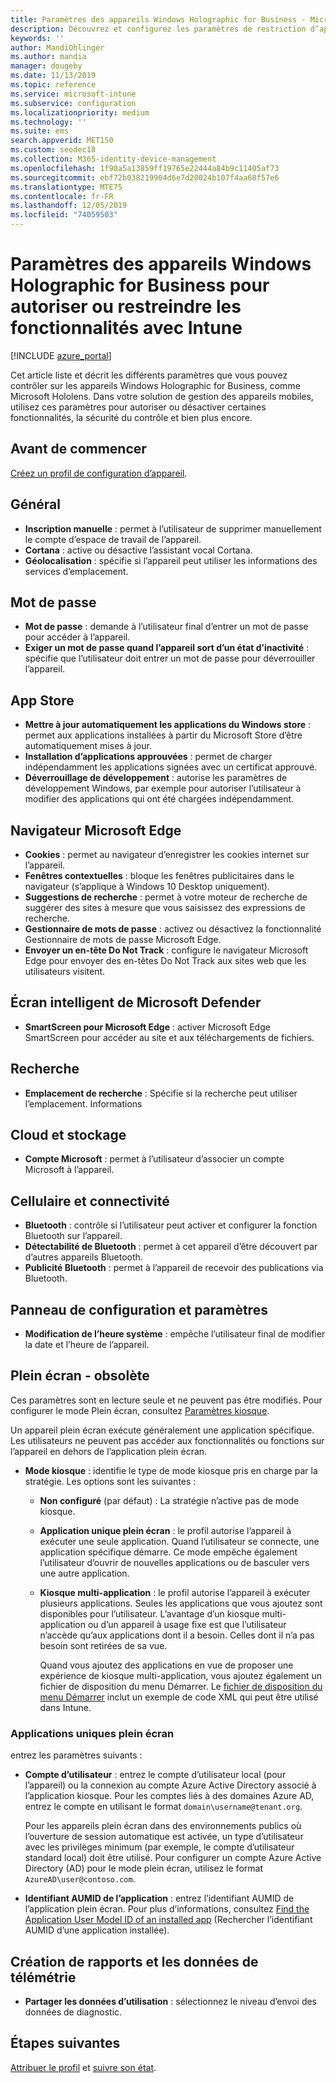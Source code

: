 ```yaml
---
title: Paramètres des appareils Windows Holographic for Business - Microsoft Intune - Azure | Microsoft Docs
description: Découvrez et configurez les paramètres de restriction d’appareil dans Microsoft Intune pour Windows Holographic for Business, notamment la désinscription, la géolocalisation, les mots de passe, l’installation des applications à partir d’un Store, les cookies et les fenêtres contextuelles dans Microsoft Edge, Microsoft Defender, la recherche, le cloud et le stockage, la connectivité Bluetooth, l’heure système et les données d’utilisation dans Azure.
keywords: ''
author: MandiOhlinger
ms.author: mandia
manager: dougeby
ms.date: 11/13/2019
ms.topic: reference
ms.service: microsoft-intune
ms.subservice: configuration
ms.localizationpriority: medium
ms.technology: ''
ms.suite: ems
search.appverid: MET150
ms.custom: seodec18
ms.collection: M365-identity-device-management
ms.openlocfilehash: 1f90a5a13859ff19765e22444a84b9c11405af73
ms.sourcegitcommit: ebf72b038219904d6e7d20024b107f4aa68f57e6
ms.translationtype: MTE75
ms.contentlocale: fr-FR
ms.lasthandoff: 12/05/2019
ms.locfileid: "74059503"
---
```

# <a name="windows-holographic-for-business-device-settings-to-allow-or-restrict-features-using-intune"></a>Paramètres des appareils Windows Holographic for Business pour autoriser ou restreindre les fonctionnalités avec Intune

[!INCLUDE [azure_portal](../includes/azure_portal.md)]

Cet article liste et décrit les différents paramètres que vous pouvez contrôler sur les appareils Windows Holographic for Business, comme Microsoft Hololens. Dans votre solution de gestion des appareils mobiles, utilisez ces paramètres pour autoriser ou désactiver certaines fonctionnalités, la sécurité du contrôle et bien plus encore.

## <a name="before-you-begin"></a>Avant de commencer

[Créez un profil de configuration d’appareil](device-restrictions-configure.md#create-the-profile).

## <a name="general"></a>Général

- **Inscription manuelle** : permet à l’utilisateur de supprimer manuellement le compte d’espace de travail de l’appareil.
- **Cortana** : active ou désactive l’assistant vocal Cortana.
- **Géolocalisation** : spécifie si l’appareil peut utiliser les informations des services d’emplacement.

## <a name="password"></a>Mot de passe

- **Mot de passe** : demande à l’utilisateur final d’entrer un mot de passe pour accéder à l’appareil.
- **Exiger un mot de passe quand l’appareil sort d’un état d’inactivité** : spécifie que l’utilisateur doit entrer un mot de passe pour déverrouiller l’appareil.

## <a name="app-store"></a>App Store

- **Mettre à jour automatiquement les applications du Windows store** : permet aux applications installées à partir du Microsoft Store d’être automatiquement mises à jour.
- **Installation d’applications approuvées** : permet de charger indépendamment les applications signées avec un certificat approuvé.
- **Déverrouillage de développement** : autorise les paramètres de développement Windows, par exemple pour autoriser l’utilisateur à modifier des applications qui ont été chargées indépendamment.

## <a name="microsoft-edge-browser"></a>Navigateur Microsoft Edge

- **Cookies** : permet au navigateur d’enregistrer les cookies internet sur l’appareil.
- **Fenêtres contextuelles** : bloque les fenêtres publicitaires dans le navigateur (s’applique à Windows 10 Desktop uniquement).
- **Suggestions de recherche** : permet à votre moteur de recherche de suggérer des sites à mesure que vous saisissez des expressions de recherche.
- **Gestionnaire de mots de passe** : activez ou désactivez la fonctionnalité Gestionnaire de mots de passe Microsoft Edge.
- **Envoyer un en-tête Do Not Track** : configure le navigateur Microsoft Edge pour envoyer des en-têtes Do Not Track aux sites web que les utilisateurs visitent.

## <a name="microsoft-defender-smart-screen"></a>Écran intelligent de Microsoft Defender

- **SmartScreen pour Microsoft Edge** : activer Microsoft Edge SmartScreen pour accéder au site et aux téléchargements de fichiers.

## <a name="search"></a>Recherche

- **Emplacement de recherche** : Spécifie si la recherche peut utiliser l’emplacement. Informations

## <a name="cloud-and-storage"></a>Cloud et stockage

- **Compte Microsoft** : permet à l’utilisateur d’associer un compte Microsoft à l’appareil.

## <a name="cellular-and-connectivity"></a>Cellulaire et connectivité

- **Bluetooth** : contrôle si l’utilisateur peut activer et configurer la fonction Bluetooth sur l’appareil.
- **Détectabilité de Bluetooth** : permet à cet appareil d’être découvert par d’autres appareils Bluetooth.
- **Publicité Bluetooth** : permet à l’appareil de recevoir des publications via Bluetooth.

## <a name="control-panel-and-settings"></a>Panneau de configuration et paramètres

- **Modification de l’heure système** : empêche l’utilisateur final de modifier la date et l’heure de l’appareil.

## <a name="kiosk---obsolete"></a>Plein écran - obsolète

Ces paramètres sont en lecture seule et ne peuvent pas être modifiés. Pour configurer le mode Plein écran, consultez [Paramètres kiosque](kiosk-settings-holographic.md).

Un appareil plein écran exécute généralement une application spécifique. Les utilisateurs ne peuvent pas accéder aux fonctionnalités ou fonctions sur l’appareil en dehors de l’application plein écran.

- **Mode kiosque** : identifie le type de mode kiosque pris en charge par la stratégie. Les options sont les suivantes :

  - **Non configuré** (par défaut) : La stratégie n’active pas de mode kiosque. 
  - **Application unique plein écran** : le profil autorise l’appareil à exécuter une seule application. Quand l’utilisateur se connecte, une application spécifique démarre. Ce mode empêche également l’utilisateur d’ouvrir de nouvelles applications ou de basculer vers une autre application.
  - **Kiosque multi-application** : le profil autorise l’appareil à exécuter plusieurs applications. Seules les applications que vous ajoutez sont disponibles pour l’utilisateur. L’avantage d’un kiosque multi-application ou d’un appareil à usage fixe est que l’utilisateur n’accède qu’aux applications dont il a besoin. Celles dont il n’a pas besoin sont retirées de sa vue. 
  
    Quand vous ajoutez des applications en vue de proposer une expérience de kiosque multi-application, vous ajoutez également un fichier de disposition du menu Démarrer. Le [fichier de disposition du menu Démarrer](/hololens/hololens-kiosk#start-layout-file-for-mdm-intune-and-others) inclut un exemple de code XML qui peut être utilisé dans Intune. 

### <a name="single-app-kiosks"></a>Applications uniques plein écran

entrez les paramètres suivants :

- **Compte d’utilisateur** : entrez le compte d’utilisateur local (pour l’appareil) ou la connexion au compte Azure Active Directory associé à l’application kiosque. Pour les comptes liés à des domaines Azure AD, entrez le compte en utilisant le format `domain\username@tenant.org`. 

    Pour les appareils plein écran dans des environnements publics où l’ouverture de session automatique est activée, un type d’utilisateur avec les privilèges minimum (par exemple, le compte d’utilisateur standard local) doit être utilisé. Pour configurer un compte Azure Active Directory (AD) pour le mode plein écran, utilisez le format `AzureAD\user@contoso.com`.

- **Identifiant AUMID de l’application** : entrez l’identifiant AUMID de l’application plein écran. Pour plus d’informations, consultez [Find the Application User Model ID of an installed app](https://docs.microsoft.com/windows-hardware/customize/enterprise/find-the-application-user-model-id-of-an-installed-app) (Rechercher l’identifiant AUMID d’une application installée).

## <a name="reporting-and-telemetry"></a>Création de rapports et les données de télémétrie

- **Partager les données d’utilisation** : sélectionnez le niveau d’envoi des données de diagnostic.

## <a name="next-steps"></a>Étapes suivantes

[Attribuer le profil](device-profile-assign.md) et [suivre son état](device-profile-monitor.md).
